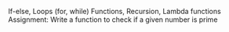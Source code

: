 If-else, Loops (for, while)
Functions, Recursion, Lambda functions
Assignment: Write a function to check if a given number is prime
